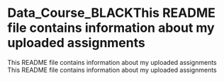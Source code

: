 # Data_Course_BLACKThis README file contains information about my uploaded assignments
This README file contains information about my uploaded assignments
This README file contains information about my uploaded assignments
